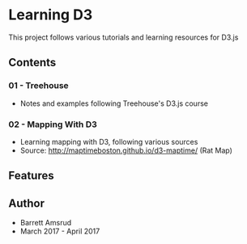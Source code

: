 # Learning D3

This project follows various tutorials and learning resources for D3.js

## Contents

### 01 - Treehouse
  - Notes and examples following Treehouse's D3.js course

### 02 - Mapping With D3
  - Learning mapping with D3, following various sources
  - Source: http://maptimeboston.github.io/d3-maptime/ (Rat Map)

## Features

## Author

- Barrett Amsrud
- March 2017 - April 2017
